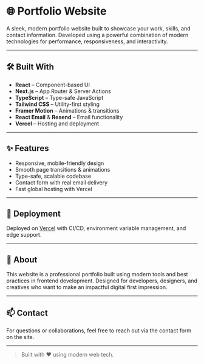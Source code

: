 # 🌐 Portfolio Website

A sleek, modern portfolio website built to showcase your work, skills, and contact information. Developed using a powerful combination of modern technologies for performance, responsiveness, and interactivity.

---

## 🛠 Built With

- **React** – Component-based UI
- **Next.js** – App Router & Server Actions
- **TypeScript** – Type-safe JavaScript
- **Tailwind CSS** – Utility-first styling
- **Framer Motion** – Animations & transitions
- **React Email** & **Resend** – Email functionality
- **Vercel** – Hosting and deployment

---

## ✨ Features

- Responsive, mobile-friendly design
- Smooth page transitions & animations
- Type-safe, scalable codebase
- Contact form with real email delivery
- Fast global hosting with Vercel

---

## 🚀 Deployment

Deployed on [Vercel](https://vercel.com) with CI/CD, environment variable management, and edge support.

---

## 📁 About

This website is a professional portfolio built using modern tools and best practices in frontend development. Designed for developers, designers, and creatives who want to make an impactful digital first impression.

---

## 📫 Contact

For questions or collaborations, feel free to reach out via the contact form on the site.

---

> Built with ❤️ using modern web tech.
